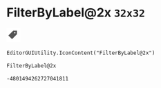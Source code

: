 # FilterByLabel@2x `32x32`
<img src="/img/FilterByLabel@2x.png" width=32 height=32>

``` CSharp
EditorGUIUtility.IconContent("FilterByLabel@2x")
```
```
FilterByLabel@2x
```
```
-4801494262727041811
```
